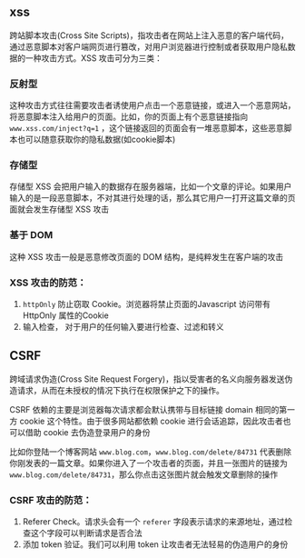 ## xss

跨站脚本攻击(Cross Site Scripts)，指攻击者在网站上注入恶意的客户端代码，通过恶意脚本对客户端网页进行篡改，对用户浏览器进行控制或者获取用户隐私数据的一种攻击方式。XSS 攻击可分为三类：

### 反射型

这种攻击方式往往需要攻击者诱使用户点击一个恶意链接，或进入一个恶意网站，将恶意脚本注入给用户的页面。比如，你的页面上有个恶意链接指向 `www.xss.com/inject?q=1` ，这个链接返回的页面会有一堆恶意脚本，这些恶意脚本也可以随意获取你的隐私数据(如cookie脚本)

### 存储型

存储型 XSS 会把用户输入的数据存在服务器端，比如一个文章的评论。如果用户输入的是一段恶意脚本，不对其进行处理的话，那么其它用户一打开这篇文章的页面就会发生存储型 XSS 攻击

### 基于 DOM

这种 XSS 攻击一般是恶意修改页面的 DOM 结构，是纯粹发生在客户端的攻击



### XSS 攻击的防范：

1. `httpOnly` 防止窃取 Cookie。浏览器将禁止页面的Javascript 访问带有 HttpOnly 属性的Cookie
2. 输入检查， 对于用户的任何输入要进行检查、过滤和转义



## CSRF

跨域请求伪造(Cross Site Request Forgery)，指以受害者的名义向服务器发送伪造请求，从而在未授权的情况下执行在权限保护之下的操作。

CSRF 依赖的主要是浏览器每次请求都会默认携带与目标链接 domain 相同的第一方 cookie 这个特性。由于很多网站都依赖 cookie 进行会话追踪，因此攻击者也可以借助 cookie 去伪造登录用户的身份

比如你登陆一个博客网站 `www.blog.com`，`www.blog.com/delete/84731` 代表删除你刚发表的一篇文章。如果你进入了一个攻击者的页面，并且一张图片的链接为 `www.blog.com/delete/84731`，那么你点击这张图片就会触发文章删除的操作



### CSRF 攻击的防范：

1. Referer Check。请求头会有一个 `referer` 字段表示请求的来源地址，通过检查这个字段可以判断请求是否合法
2. 添加 token 验证。我们可以利用 token 让攻击者无法轻易的伪造用户的身份